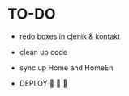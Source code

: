 # TO-DO

- redo boxes in cjenik & kontakt

- clean up code
- sync up Home and HomeEn

- DEPLOY 🚀 🚀 🚀
